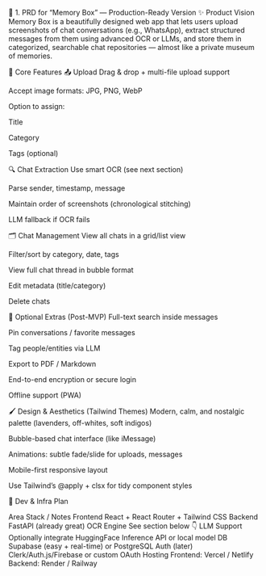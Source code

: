 🧾 1. PRD for “Memory Box” — Production-Ready Version
✨ Product Vision
Memory Box is a beautifully designed web app that lets users upload screenshots of chat conversations (e.g., WhatsApp), extract structured messages from them using advanced OCR or LLMs, and store them in categorized, searchable chat repositories — almost like a private museum of memories.

🎯 Core Features
📤 Upload
Drag & drop + multi-file upload support

Accept image formats: JPG, PNG, WebP

Option to assign:

Title

Category

Tags (optional)

🔍 Chat Extraction
Use smart OCR (see next section)

Parse sender, timestamp, message

Maintain order of screenshots (chronological stitching)

LLM fallback if OCR fails

🗂️ Chat Management
View all chats in a grid/list view

Filter/sort by category, date, tags

View full chat thread in bubble format

Edit metadata (title/category)

Delete chats

🧠 Optional Extras (Post-MVP)
Full-text search inside messages

Pin conversations / favorite messages

Tag people/entities via LLM

Export to PDF / Markdown

End-to-end encryption or secure login

Offline support (PWA)

🖌️ Design & Aesthetics (Tailwind Themes)
Modern, calm, and nostalgic palette (lavenders, off-whites, soft indigos)

Bubble-based chat interface (like iMessage)

Animations: subtle fade/slide for uploads, messages

Mobile-first responsive layout

Use Tailwind’s @apply + clsx for tidy component styles

🧪 Dev & Infra Plan

Area	Stack / Notes
Frontend	React + React Router + Tailwind CSS
Backend	FastAPI (already great)
OCR Engine	See section below 👇
LLM Support	Optionally integrate HuggingFace Inference API or local model
DB	Supabase (easy + real-time) or PostgreSQL
Auth (later)	Clerk/Auth.js/Firebase or custom OAuth
Hosting	Frontend: Vercel / Netlify
Backend: Render / Railway
